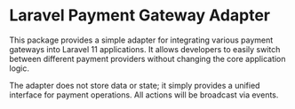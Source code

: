 # Laravel Payment Gateway Adapter
This package provides a simple adapter for integrating various payment gateways into Laravel 11 applications. It allows developers to easily switch between different payment providers without changing the core application logic.

The adapter does not store data or state; it simply provides a unified interface for payment operations. All actions will be broadcast via events.
